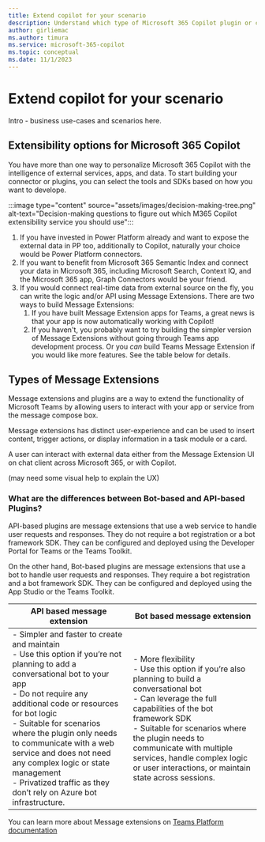 ```yaml
---
title: Extend copilot for your scenario
description: Understand which type of Microsoft 365 Copilot plugin or connector works best for your business use case
author: girliemac
ms.author: timura
ms.service: microsoft-365-copilot
ms.topic: conceptual
ms.date: 11/1/2023
---
```


# Extend copilot for your scenario

Intro - business use-cases and scenarios here.

## Extensibility options for Microsoft 365 Copilot

You have more than one way to personalize Microsoft 365 Copilot with the intelligence of external services, apps, and data.
To start building your connector or plugins, you can select the tools and SDKs based on how you want to develope.

:::image type="content" source="assets/images/decision-making-tree.png" alt-text="Decision-making questions to figure out which M365 Copilot extensibility service you should use":::

1. If you have invested in Power Platform already and want to expose the external data in PP too, additionally to Copilot, naturally your choice would be Power Platform connectors.
2. If you want to benefit from Microsoft 365 Semantic Index and connect your data in Microsoft 365, including Microsoft Search, Context IQ, and the Microsoft 365 app, Graph Connectors would be your friend.
3. If you would connect real-time data from external source on the fly, you can write the logic and/or API using Message Extensions. There are two ways to build Message Extensions:
    1. If you have built Message Extension apps for Teams, a great news is that your app is now automatically working with Copilot!
    2. If you haven't, you probably want to try building the simpler version of Message Extensions without going through Teams app development process. Or you *can* build Teams Message Extension if you would like more features. See the table below for details.

## Types of Message Extensions

Message extensions and plugins are a way to extend the functionality of Microsoft Teams by allowing users to interact with your app or service from the message compose box.

Message extensions has distinct user-experience and can be used to insert content, trigger actions, or display information in a task module or a card.

A user can interact with external data either from the Message Extension UI on chat client across Microsoft 365, or with Copilot.

(may need some visual help to explain the UX)

### What are the differences between Bot-based and API-based Plugins?

API-based plugins are message extensions that use a web service to handle user requests and responses. They do not require a bot registration or a bot framework SDK. They can be configured and deployed using the Developer Portal for Teams or the Teams Toolkit.

On the other hand, Bot-based plugins are message extensions that use a bot to handle user requests and responses. They require a bot registration and a bot framework SDK. They can be configured and deployed using the App Studio or the Teams Toolkit.

|API based message extension  |Bot based message extension  |
|---------|---------|
|- Simpler and faster to create and maintain <br> - Use this option if you’re not planning to add a conversational bot to your app  <br> - Do not require any additional code or resources for bot logic <br> - Suitable for scenarios where the plugin only needs to communicate with a web service and does not need any complex logic or state management <br> - Privatized traffic as they don’t rely on Azure bot infrastructure.| - More flexibility <br> - Use this option if you’re also planning to build a conversational bot <br> - Can leverage the full capabilities of the bot framework SDK <br> - Suitable for scenarios where the plugin needs to communicate with multiple services, handle complex logic or user interactions, or maintain state across sessions.|

You can learn more about Message extensions on [Teams Platform documentation](/microsoftteams/platform/messaging-extensions/what-are-messaging-extensions)

